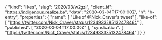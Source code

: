 {
  "kind": "likes",
  "slug": "2020/03/w2gzi",
  "client_id": "https://indigenous.realize.be",
  "date": "2020-03-04T17:00:00Z",
  "h": "h-entry",
  "properties": {
    "name": [
      "Like of @Nick_Craver's tweet"
    ],
    "like-of": [
      "https://twitter.com/Nick_Craver/status/1234933385132478464"
    ],
    "published": [
      "2020-03-04T17:00:00Z"
    ],
    "syndication": [
      "https://twitter.com/Nick_Craver/status/1234933385132478464"
    ]
  }
}
